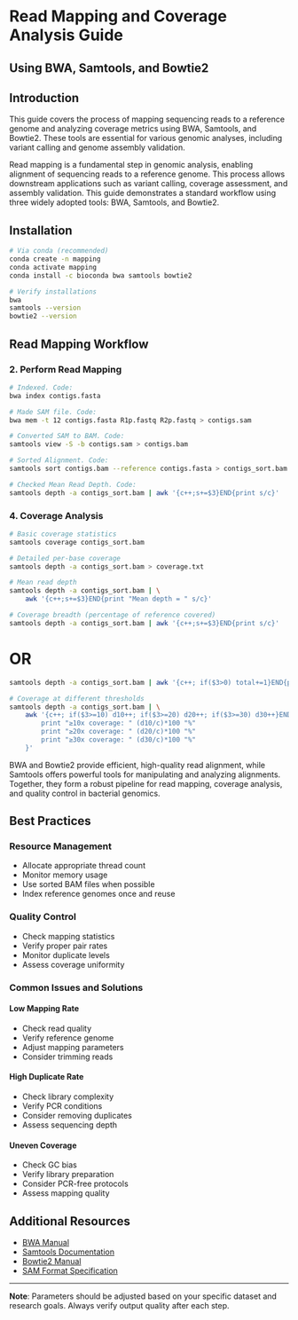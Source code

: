 # Read Mapping and Coverage Analysis Guide
## Using BWA, Samtools, and Bowtie2

## Introduction
This guide covers the process of mapping sequencing reads to a reference genome and analyzing coverage metrics using BWA, Samtools, and Bowtie2. These tools are essential for various genomic analyses, including variant calling and genome assembly validation.

Read mapping is a fundamental step in genomic analysis, enabling alignment of sequencing reads to a reference genome. This process allows downstream applications such as variant calling, coverage assessment, and assembly validation. This guide demonstrates a standard workflow using three widely adopted tools: BWA, Samtools, and Bowtie2.

## Installation

```bash
# Via conda (recommended)
conda create -n mapping
conda activate mapping
conda install -c bioconda bwa samtools bowtie2
```
```bash
# Verify installations
bwa
samtools --version
bowtie2 --version
```

## Read Mapping Workflow


### 2. Perform Read Mapping
```bash
# Indexed. Code:
bwa index contigs.fasta
```

```bash
# Made SAM file. Code:
bwa mem -t 12 contigs.fasta R1p.fastq R2p.fastq > contigs.sam 
```

```bash
# Converted SAM to BAM. Code:
samtools view -S -b contigs.sam > contigs.bam
```

```bash
# Sorted Alignment. Code:
samtools sort contigs.bam --reference contigs.fasta > contigs_sort.bam
```

```bash
# Checked Mean Read Depth. Code:
samtools depth -a contigs_sort.bam | awk '{c++;s+=$3}END{print s/c}'
```

### 4. Coverage Analysis

```bash
# Basic coverage statistics
samtools coverage contigs_sort.bam
```
```bash
# Detailed per-base coverage
samtools depth -a contigs_sort.bam > coverage.txt
```
```bash
# Mean read depth
samtools depth -a contigs_sort.bam | \
    awk '{c++;s+=$3}END{print "Mean depth = " s/c}'
```
```bash
# Coverage breadth (percentage of reference covered)
samtools depth -a contigs_sort.bam | awk '{c++;s+=$3}END{print s/c}'
```
# OR

```bash
samtools depth -a contigs_sort.bam | awk '{c++; if($3>0) total+=1}END{print (total/c)*100}'
```
```bash
# Coverage at different thresholds
samtools depth -a contigs_sort.bam | \
    awk '{c++; if($3>=10) d10++; if($3>=20) d20++; if($3>=30) d30++}END{
        print "≥10x coverage: " (d10/c)*100 "%"
        print "≥20x coverage: " (d20/c)*100 "%"
        print "≥30x coverage: " (d30/c)*100 "%"
    }'
```
BWA and Bowtie2 provide efficient, high-quality read alignment, while Samtools offers powerful tools for manipulating and analyzing alignments. Together, they form a robust pipeline for read mapping, coverage analysis, and quality control in bacterial genomics.

## Best Practices

### Resource Management
* Allocate appropriate thread count
* Monitor memory usage
* Use sorted BAM files when possible
* Index reference genomes once and reuse

### Quality Control
* Check mapping statistics
* Verify proper pair rates
* Monitor duplicate levels
* Assess coverage uniformity

### Common Issues and Solutions

#### Low Mapping Rate
* Check read quality
* Verify reference genome
* Adjust mapping parameters
* Consider trimming reads

#### High Duplicate Rate
* Check library complexity
* Verify PCR conditions
* Consider removing duplicates
* Assess sequencing depth

#### Uneven Coverage
* Check GC bias
* Verify library preparation
* Consider PCR-free protocols
* Assess mapping quality


## Additional Resources

* [BWA Manual](http://bio-bwa.sourceforge.net/bwa.shtml)
* [Samtools Documentation](http://www.htslib.org/doc/samtools.html)
* [Bowtie2 Manual](http://bowtie-bio.sourceforge.net/bowtie2/manual.shtml)
* [SAM Format Specification](https://samtools.github.io/hts-specs/SAMv1.pdf)

---

**Note**: Parameters should be adjusted based on your specific dataset and research goals. Always verify output quality after each step.